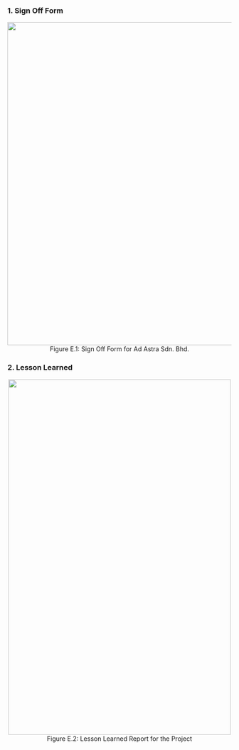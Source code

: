 ### 1. Sign Off Form
<p align="center">
  <img width="603" height="727" src="https://user-images.githubusercontent.com/55343638/150642469-779e3533-b60b-4a66-9129-1f1990fdaaee.png">
  <br>
  Figure E.1: Sign Off Form for Ad Astra Sdn. Bhd.
</p>

### 2. Lesson Learned
<p align="center">
  <img width="500" height="800" src="https://user-images.githubusercontent.com/55343638/150642258-0aae44db-924a-4d0d-94f9-ca1b59a96b04.png">
  <br>
  Figure E.2: Lesson Learned Report for the Project
</p>


